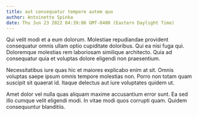 ```yaml
---
title: aut consequatur tempore autem quo
author: Antoinette Spinka
date: Thu Jun 23 2022 04:39:06 GMT-0400 (Eastern Daylight Time)
---
```

Qui velit modi et a eum dolorum. Molestiae repudiandae provident consequatur omnis ullam optio cupiditate doloribus. Qui ea nisi fuga qui. Doloremque molestias rem laboriosam similique architecto. Quia ad consequatur quia et voluptas dolore eligendi non praesentium.

 Necessitatibus iure quas hic et maiores explicabo enim at sit. Omnis voluptas saepe ipsum omnis tempore molestias non. Porro non totam quam suscipit sit quaerat id. Itaque delectus aut iure voluptates quidem ut.

 Amet dolor vel nulla quas aliquam maxime accusantium error sunt. Ea sed illo cumque velit eligendi modi. In vitae modi quos corrupti quam. Quidem consequuntur blanditiis.
